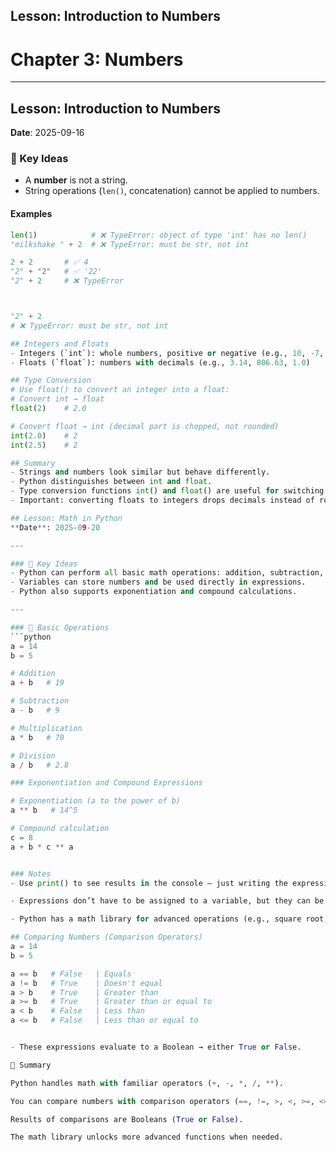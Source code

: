 
## Lesson: Introduction to Numbers  
# Chapter 3: Numbers  

---

## Lesson: Introduction to Numbers  
**Date**: 2025-09-16  

### 📝 Key Ideas  
- A **number** is not a string.  
- String operations (`len()`, concatenation) cannot be applied to numbers.  

#### Examples  
```python
len(1)            # ❌ TypeError: object of type 'int' has no len()
"milkshake " + 2  # ❌ TypeError: must be str, not int

2 + 2       # ✅ 4
"2" + "2"   # ✅ '22'
"2" + 2     # ❌ TypeError



"2" + 2  
# ❌ TypeError: must be str, not int

## Integers and Floats
- Integers (`int`): whole numbers, positive or negative (e.g., 10, -7, 600001)  
- Floats (`float`): numbers with decimals (e.g., 3.14, 806.63, 1.0)  

## Type Conversion
# Use float() to convert an integer into a float:
# Convert int → float
float(2)    # 2.0

# Convert float → int (decimal part is chopped, not rounded)
int(2.0)    # 2
int(2.5)    # 2

## Summary
- Strings and numbers look similar but behave differently.
- Python distinguishes between int and float.
- Type conversion functions int() and float() are useful for switching between them.
- Important: converting floats to integers drops decimals instead of rounding

## Lesson: Math in Python  
**Date**: 2025-09-20  

---

### 📝 Key Ideas  
- Python can perform all basic math operations: addition, subtraction, multiplication, division, and more.  
- Variables can store numbers and be used directly in expressions.  
- Python also supports exponentiation and compound calculations.  

---

### 🔢 Basic Operations  
```python
a = 14
b = 5

# Addition
a + b   # 19

# Subtraction
a - b   # 9

# Multiplication
a * b   # 70

# Division
a / b   # 2.8

### Exponentiation and Compound Expressions

# Exponentiation (a to the power of b)
a ** b   # 14^5

# Compound calculation
c = 8
a + b * c ** a


### Notes
- Use print() to see results in the console — just writing the expression won’t output anything.

- Expressions don’t have to be assigned to a variable, but they can be.

- Python has a math library for advanced operations (e.g., square root, sine, factorial).

## Comparing Numbers (Comparison Operators)
a = 14
b = 5

a == b   # False   | Equals
a != b   # True    | Doesn't equal
a > b    # True    | Greater than
a >= b   # True    | Greater than or equal to
a < b    # False   | Less than
a <= b   # False   | Less than or equal to


- These expressions evaluate to a Boolean → either True or False.

📖 Summary

Python handles math with familiar operators (+, -, *, /, **).

You can compare numbers with comparison operators (==, !=, >, <, >=, <=).

Results of comparisons are Booleans (True or False).

The math library unlocks more advanced functions when needed.